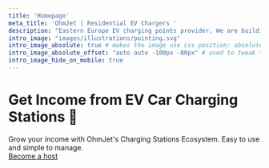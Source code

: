 ```yaml
---
title: 'Homepage'
meta_title: 'OhmJet | Residential EV Chargers '
description: "Eastern Europe EV charging points provider. We are building a commercial open-source platform for SMEs and hosts who would like to spent less and to earn more"
intro_image: "images/illustrations/pointing.svg"
intro_image_absolute: true # makes the image use css position: absolute; so it looks "offset". It's a visual effect that might not always look good depending on the image you use.
intro_image_absolute_offset: "auto auto -100px -80px" # used to tweak the positioning of the absolute image if enabled above
intro_image_hide_on_mobile: true
---
```


# Get Income from EV Car Charging Stations 🔋

Grow your income with OhmJet's Charging Stations Ecosystem. Easy to use and simple to manage. \
[Become a host](https://typebot.co/ohmjet)


